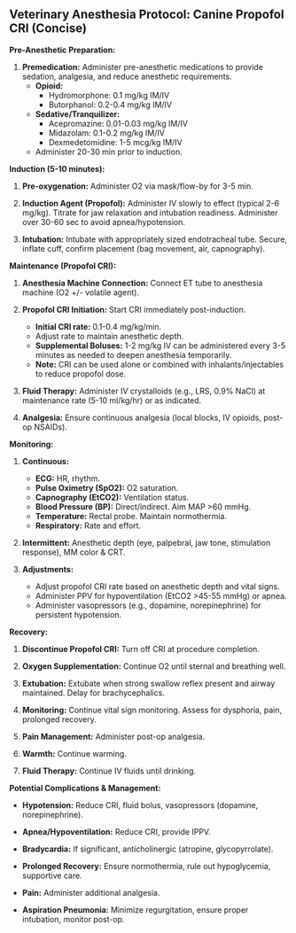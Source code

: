 ## Veterinary Anesthesia Protocol: Canine Propofol CRI (Concise)

**Pre-Anesthetic Preparation:**

1.  **Premedication:** Administer pre-anesthetic medications to provide sedation, analgesia, and reduce anesthetic requirements.
    * **Opioid:**
        * Hydromorphone: 0.1 mg/kg IM/IV
        * Butorphanol: 0.2-0.4 mg/kg IM/IV
    * **Sedative/Tranquilizer:**
        * Acepromazine: 0.01-0.03 mg/kg IM/IV
        * Midazolam: 0.1-0.2 mg/kg IM/IV
        * Dexmedetomidine: 1-5 mcg/kg IM/IV
    * Administer 20-30 min prior to induction.

**Induction (5-10 minutes):**

1.  **Pre-oxygenation:** Administer O2 via mask/flow-by for 3-5 min.

2.  **Induction Agent (Propofol):** Administer IV slowly to effect (typical 2-6 mg/kg). Titrate for jaw relaxation and intubation readiness. Administer over 30-60 sec to avoid apnea/hypotension.

3.  **Intubation:** Intubate with appropriately sized endotracheal tube. Secure, inflate cuff, confirm placement (bag movement, air, capnography).

**Maintenance (Propofol CRI):**

1.  **Anesthesia Machine Connection:** Connect ET tube to anesthesia machine (O2 +/- volatile agent).

2.  **Propofol CRI Initiation:** Start CRI immediately post-induction.
    * **Initial CRI rate:** 0.1-0.4 mg/kg/min.
    * Adjust rate to maintain anesthetic depth.
    * **Supplemental Boluses:** 1-2 mg/kg IV can be administered every 3-5 minutes as needed to deepen anesthesia temporarily.
    * **Note:** CRI can be used alone or combined with inhalants/injectables to reduce propofol dose.

3.  **Fluid Therapy:** Administer IV crystalloids (e.g., LRS, 0.9% NaCl) at maintenance rate (5-10 ml/kg/hr) or as indicated.

4.  **Analgesia:** Ensure continuous analgesia (local blocks, IV opioids, post-op NSAIDs).

**Monitoring:**

1.  **Continuous:**
    * **ECG:** HR, rhythm.
    * **Pulse Oximetry (SpO2):** O2 saturation.
    * **Capnography (EtCO2):** Ventilation status.
    * **Blood Pressure (BP):** Direct/indirect. Aim MAP >60 mmHg.
    * **Temperature:** Rectal probe. Maintain normothermia.
    * **Respiratory:** Rate and effort.

2.  **Intermittent:** Anesthetic depth (eye, palpebral, jaw tone, stimulation response), MM color & CRT.

3.  **Adjustments:**
    * Adjust propofol CRI rate based on anesthetic depth and vital signs.
    * Administer PPV for hypoventilation (EtCO2 >45-55 mmHg) or apnea.
    * Administer vasopressors (e.g., dopamine, norepinephrine) for persistent hypotension.

**Recovery:**

1.  **Discontinue Propofol CRI:** Turn off CRI at procedure completion.

2.  **Oxygen Supplementation:** Continue O2 until sternal and breathing well.

3.  **Extubation:** Extubate when strong swallow reflex present and airway maintained. Delay for brachycephalics.

4.  **Monitoring:** Continue vital sign monitoring. Assess for dysphoria, pain, prolonged recovery.

5.  **Pain Management:** Administer post-op analgesia.

6.  **Warmth:** Continue warming.

7.  **Fluid Therapy:** Continue IV fluids until drinking.

**Potential Complications & Management:**

* **Hypotension:** Reduce CRI, fluid bolus, vasopressors (dopamine, norepinephrine).

* **Apnea/Hypoventilation:** Reduce CRI, provide IPPV.

* **Bradycardia:** If significant, anticholinergic (atropine, glycopyrrolate).

* **Prolonged Recovery:** Ensure normothermia, rule out hypoglycemia, supportive care.

* **Pain:** Administer additional analgesia.

* **Aspiration Pneumonia:** Minimize regurgitation, ensure proper intubation, monitor post-op.